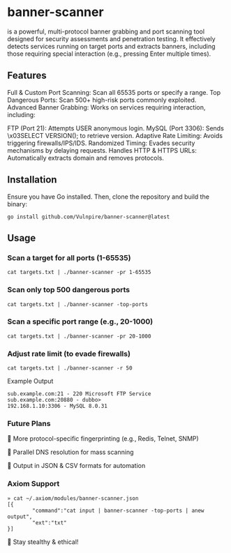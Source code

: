 # banner-scanner

is a powerful, multi-protocol banner grabbing and port scanning tool designed for security assessments and penetration testing. It effectively detects services running on target ports and extracts banners, including those requiring special interaction (e.g., pressing Enter multiple times).

## Features

Full & Custom Port Scanning: Scan all 65535 ports or specify a range.
Top Dangerous Ports: Scan 500+ high-risk ports commonly exploited.
Advanced Banner Grabbing: Works on services requiring interaction, including:

FTP (Port 21): Attempts USER anonymous login.
MySQL (Port 3306): Sends \x03SELECT VERSION(); to retrieve version.
Adaptive Rate Limiting: Avoids triggering firewalls/IPS/IDS.
Randomized Timing: Evades security mechanisms by delaying requests.
Handles HTTP & HTTPS URLs: Automatically extracts domain and removes protocols.

## Installation

Ensure you have Go installed. Then, clone the repository and build the binary:

`go install github.com/Vulnpire/banner-scanner@latest`

## Usage

### Scan a target for all ports (1-65535)

`cat targets.txt | ./banner-scanner -pr 1-65535`

### Scan only top 500 dangerous ports

`cat targets.txt | ./banner-scanner -top-ports`

### Scan a specific port range (e.g., 20-1000)

`cat targets.txt | ./banner-scanner -pr 20-1000`

### Adjust rate limit (to evade firewalls)

`cat targets.txt | ./banner-scanner -r 50`

Example Output

    sub.example.com:21 - 220 Microsoft FTP Service
    sub.example.com:20880 - dubbo>
    192.168.1.10:3306 - MySQL 8.0.31

### Future Plans

🔹 More protocol-specific fingerprinting (e.g., Redis, Telnet, SNMP)

🔹 Parallel DNS resolution for mass scanning

🔹 Output in JSON & CSV formats for automation

### Axiom Support

```
» cat ~/.axiom/modules/banner-scanner.json
[{
        "command":"cat input | banner-scanner -top-ports | anew output",
        "ext":"txt"
}]
```

🚀 Stay stealthy & ethical!
